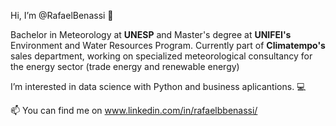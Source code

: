 Hi, I’m @RafaelBenassi 👋

Bachelor in Meteorology at **UNESP** and Master's degree at **UNIFEI's** Environment and Water Resources Program.
Currently part of **Climatempo's** sales department, working on specialized meteorological consultancy for the energy sector (trade energy and renewable energy)

I’m interested in data science with Python and business aplicantions. 💻

📫 You can find me on www.linkedin.com/in/rafaelbbenassi/

<!---
RafaelBenassi/RafaelBenassi is a ✨ special ✨ repository because its `README.md` (this file) appears on your GitHub profile.
You can click the Preview link to take a look at your changes.
--->
